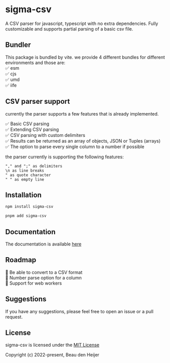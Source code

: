 # sigma-csv
A CSV parser for javascript, typescript with no extra dependencies.
Fully customizable and supports partial parsing of a basic csv file.


## Bundler
This package is bundled by vite. we provide 4 different bundles for different environments and those are: <br>
✅ esm<br>
✅ cjs<br>
✅ umd<br>
✅ iife

## CSV parser support
currently the parser supports a few features that is already implemented.

✅ Basic CSV parsing<br>
✅ Extending CSV parsing<br>
✅ CSV parsing with custom delimiters<br>
✅ Results can be returned as an array of objects, JSON or Tuples (arrays)<br>
✅ The option to parse every single column to a number if possible

the parser currently is supporting the following features: 
```text
"," and ";" as delimiters
\n as line breaks
" as quote character
" " as empty line
```

## Installation

```bash
npm install sigma-csv
```

```bash
pnpm add sigma-csv
```

## Documentation
The documentation is available [here](https://github.com/welpie21/sigma-csv/blob/main/docs.md)

## Roadmap
🔲 Be able to convert to a CSV format <br>
🔲 Number parse option for a column <br>
🔲 Support for web workers

## Suggestions

If you have any suggestions, please feel free to open an issue or a pull request.

## License

sigma-csv is licensed under the [MIT License](https://github.com/welpie21/sigma-csv/blob/main/LICENSE)

Copyright (c) 2022-present, Beau den Heijer